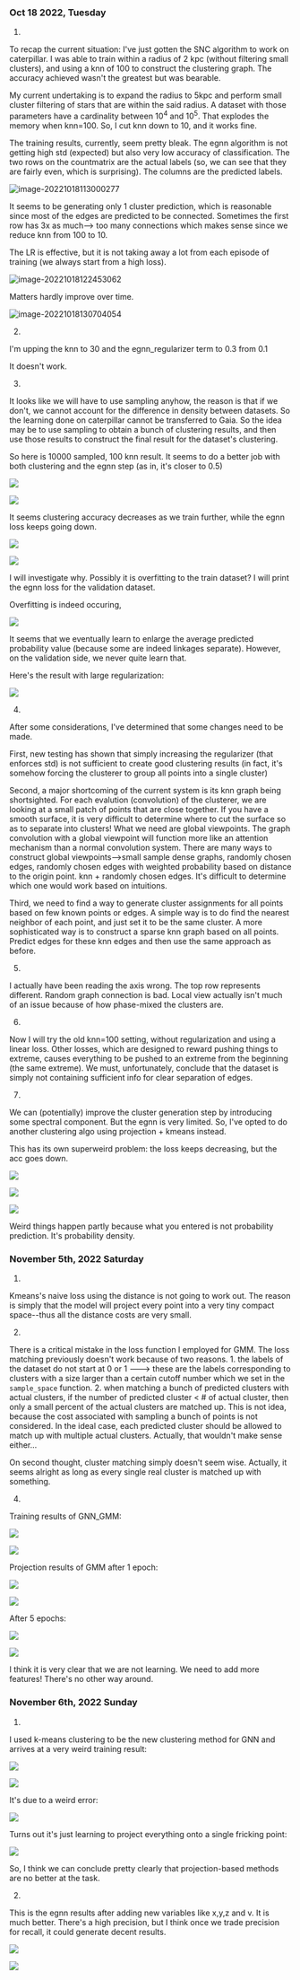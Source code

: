 ### Oct 18 2022, Tuesday

1.

To recap the current situation: I've just gotten the SNC algorithm to work on caterpillar. I was able to train within a radius of 2 kpc (without filtering small clusters), and using a knn of 100 to construct the clustering graph. The accuracy achieved wasn't the greatest but was bearable. 

My current undertaking is to expand the radius to 5kpc and perform small cluster filtering of stars that are within the said radius. A dataset with those parameters have a cardinality between $10^4$ and $10^5$. That explodes the memory when knn=100. So, I cut knn down to 10, and it works fine. 

The training results, currently, seem pretty bleak. The egnn algorithm is not getting high std (expected) but also very low accuracy of classification. The two rows on the countmatrix are the actual labels (so, we can see that they are fairly even, which is surprising). The columns are the predicted labels. 

![image-20221018113000277](assets/83b102de9e6ce4f095b82367d35fb676c3fe6d07.png)

It seems to be generating only 1 cluster prediction, which is reasonable since most of the edges are predicted to be connected. Sometimes the first row has 3x as much--> too many connections which makes sense since we reduce knn from 100 to 10. 

The LR is effective, but it is not taking away a lot from each episode of training (we always start from a high loss). 

![image-20221018122453062](assets/426b9d3f604fb62c3dbe575f21d0137905379109.png)

Matters hardly improve over time. 

![image-20221018130704054](assets/60ba01b77da548611981f5aa31f0f09e6bbce645.png)

2.

I'm upping the knn to 30 and the egnn_regularizer term to 0.3 from 0.1 

It doesn't work.

3.

It looks like we will have to use sampling anyhow, the reason is that if we don't, we cannot account for the difference in density between datasets. So the learning done on caterpillar cannot be transferred to Gaia. So the idea may be to use sampling to obtain a bunch of clustering results, and then use those results to construct the final result for the dataset's clustering. 

So here is 10000 sampled, 100 knn result. It seems to do a better job with both clustering and the egnn step (as in, it's closer to 0.5)

![](assets/2022-10-18-21-41-27-image.png)

![](assets/2022-10-18-21-43-39-image.png)

It seems clustering accuracy decreases as we train further, while the egnn loss keeps going down. 

![](assets/2022-10-18-22-11-55-image.png)

![](assets/2022-10-18-22-12-22-image.png)

I will investigate why. Possibly it is overfitting to the train dataset? I will print the egnn loss for the validation dataset.

Overfitting is indeed occuring,

![](assets/2022-10-18-23-02-21-image.png)

It seems that we eventually learn to enlarge the average predicted probability value (because some are indeed linkages separate). However, on the validation side, we never quite learn that. 

Here's the result with large regularization:

![](assets/2022-10-18-23-41-39-image.png)

4.

After some considerations, I've determined that some changes need to be made. 

First, new testing has shown that simply increasing the regularizer (that enforces std) is not sufficient to create good clustering results (in fact, it's somehow forcing the clusterer to group all points into a single cluster)

Second, a major shortcoming of the current system is its knn graph being shortsighted. For each evalution (convolution) of the clusterer, we are looking at a small patch of points that are close together. If you have a smooth surface, it is very difficult to determine where to cut the surface so as to separate into clusters! What we need are global viewpoints. The graph convolution with a global viewpoint will function more like an attention mechanism than a normal convolution system. There are many ways to construct global viewpoints-->small sample dense graphs, randomly chosen edges, randomly chosen edges with weighted probability based on distance to the origin point. knn + randomly chosen edges. It's difficult to determine which one would work based on intuitions.

Third, we need to find a way to generate cluster assignments for all points based on few known points or edges. A simple way is to do find the nearest neighbor of each point, and just set it to be the same cluster. A more sophisticated way is to construct a sparse knn graph based on all points. Predict edges for these knn edges and then use the same approach as before. 

5.

I actually have been reading the axis wrong. The top row represents different. Random graph connection is bad. Local view actually isn't much of an issue because of how phase-mixed the clusters are. 

6.

Now I will try the old knn=100 setting, without regularization and using a linear loss. Other losses, which are designed to reward pushing things to extreme, causes everything to be pushed to an extreme from the beginning (the same extreme). We must, unfortunately, conclude that the dataset is simply not containing sufficient info for clear separation of edges. 

7.

We can (potentially) improve the cluster generation step by introducing some spectral component. But the egnn is very limited. So, I've opted to do another clustering algo using projection + kmeans instead. 

This has its own superweird problem: the loss keeps decreasing, but the acc goes down.

![](assets/2022-10-19-09-40-13-image.png)

![](assets/2022-10-19-09-41-05-image.png)

![](assets/2022-10-19-09-43-09-image.png)

Weird things happen partly because what you entered is not probability prediction. It's probability density.

### November 5th, 2022 Saturday

1.

Kmeans's naive loss using the distance is not going to work out. The reason is simply that the model will project every point into a very tiny compact space--thus all the distance costs are very small.

2.

There is a critical mistake in the loss function I employed for GMM. The loss matching previously doesn't work because of two reasons. 1. the labels of the dataset do not start at 0 or 1 ---> these are the labels corresponding to clusters with a size larger than a certain cutoff number which we set in the `sample_space` function. 2. when matching a bunch of predicted clusters with actual clusters, if the number of predicted cluster < # of actual cluster, then only a small percent of the actual clusters are matched up. This is not idea, because the cost associated with sampling a bunch of points is not considered. In the ideal case, each predicted cluster should be allowed to match up with multiple actual clusters. Actually, that wouldn't make sense either... 

On second thought, cluster matching simply doesn't seem wise. Actually, it seems alright as long as every single real cluster is matched up with something. 

4.

Training results of GNN_GMM:

![](assets/2022-11-06-01-18-55-image.png)

![](assets/2022-11-06-01-19-08-image.png)

Projection results of GMM after 1 epoch:

![](assets/2022-11-06-01-17-43-image.png)

![](assets/2022-11-06-01-18-18-image.png)

After 5 epochs:

![](assets/2022-11-06-01-21-36-image.png)

![](assets/2022-11-06-01-21-56-image.png)

I think it is very clear that we are not learning. We need to add more features! There's no other way around. 

### November 6th, 2022 Sunday

1.

I used k-means clustering to be the new clustering method for GNN and arrives at a very weird training result:

![](assets/2022-11-06-21-19-26-image.png)

![](assets/2022-11-06-21-19-47-image.png)

It's due to a weird error:

![](assets/2022-11-06-21-21-58-image.png)

Turns out it's just learning to project everything onto a single fricking point:

![](assets/2022-11-06-21-33-05-image.png)

So, I think we can conclude pretty clearly that projection-based methods are no better at the task. 

2.

This is the egnn results after adding new variables like x,y,z and v. It is much better. There's a high precision, but I think once we trade precision for recall, it could generate decent results. 

![](assets/2022-11-07-02-23-05-image.png)

![](assets/2022-11-07-02-26-21-image.png)

